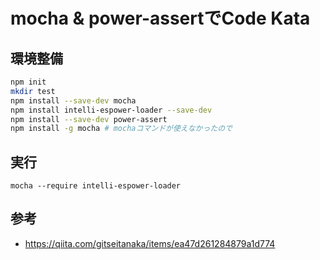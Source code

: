 # mocha & power-assertでCode Kata

## 環境整備

```sh
npm init
mkdir test
npm install --save-dev mocha
npm install intelli-espower-loader --save-dev
npm install --save-dev power-assert
npm install -g mocha # mochaコマンドが使えなかったので
```

## 実行

`mocha --require intelli-espower-loader`

## 参考

- https://qiita.com/gitseitanaka/items/ea47d261284879a1d774